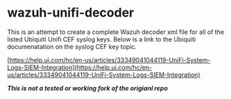 # wazuh-unifi-decoder
This is an attempt to create a complete Wazuh decoder xml file for all of the listed Ubiquiti Unifi CEF syslog keys. Below is a link to the Ubiquiti documenatation on the syslog CEF key topic.

[https://help.ui.com/hc/en-us/articles/33349041044119-UniFi-System-Logs-SIEM-Integration](https://help.ui.com/hc/en-us/articles/33349041044119-UniFi-System-Logs-SIEM-Integration)

***This is not a tested or working fork of the origianl repo***
